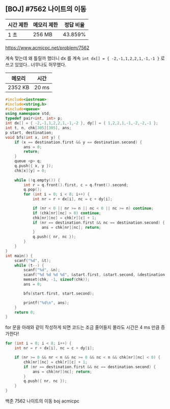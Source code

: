 ## [BOJ] #7562 나이트의 이동

| 시간 제한 | 메모리 제한 | 정답 비율 |
| --------- | ----------- | --------- |
| 1 초      | 256 MB      | 43.859%   |

https://www.acmicpc.net/problem/7562



계속 맞는데 왜 틀릴까 했더니  dx 를 계속 `int dx[] = { -2,-1,1,2,2,1,-1,-1 }` 로 쓰고 있었다.. 너무나도 허무했다.



| 메모리  | 시간  |
| ------- | ----- |
| 2352 KB | 20 ms |

```c++
#include<iostream>
#include<string.h>
#include<queue>
using namespace std;
typedef pair<int, int> p;
int dx[] = { -2,-1,1,2,2,1,-1,-2 }, dy[] = { 1,2,2,1,-1,-2,-2,-1 };
int t, n, chk[305][305], ans;
p start, destination;
void bfs(int x, int y) {
	if (x == destination.first && y == destination.second) {
		ans = 0; 
		return;
	}
	queue <p> q;
	q.push({ x, y });
	chk[x][y] = 0;
	
	while (!q.empty()) {
		int r = q.front().first, c = q.front().second;
		q.pop();
		for (int i = 0; i < 8; i++) {
			int nr = r + dx[i], nc = c + dy[i];

			if (nr < 0 || nr >= n || nc < 0 || nc >= n) continue;
			if (chk[nr][nc] > 0) continue;
			chk[nr][nc] = chk[r][c] + 1;
			if (nr == destination.first && nc == destination.second) {
				ans = chk[nr][nc]; return;
			}
			q.push({ nr, nc });
		}
	}
}
int main() {
	scanf("%d", &t);
	while (t--) {
		scanf("%d", &n);
		scanf("%d %d %d %d", &start.first, &start.second, &destination.first, &destination.second);
		memset(chk, -1, sizeof(chk));
		ans = 0;

		bfs(start.first, start.second);

		printf("%d\n", ans);		
	}
	return 0;
}
```



for 문을 아래와 같이 작성하게 되면 코드는 조금 줄어들지 몰라도 시간은 4 ms 만큼 증가한다!

```c++
for (int i = 0; i < 8; i++) {
    int nr = r + dx[i], nc = c + dy[i];

    if (nr >= 0 && nr < n && nc >= 0 && nc < n && chk[nr][nc] < 0) {
        chk[nr][nc] = chk[r][c] + 1;
        if (nr == destination.first && nc == destination.second) {
            ans = chk[nr][nc]; return;
        }
        q.push({ nr, nc });
    }
}
```





백준 7562 나이트의 이동 boj acmicpc

